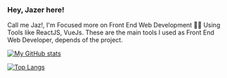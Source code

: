 ### Hey, Jazer here!

Call me Jaz!, I'm Focused more on Front End Web Development 🙌🏻
Using Tools like ReactJS, VueJs. These are the main tools I used as Front End Web Developer, depends of the project.

[![My GitHub stats](https://github-readme-stats.vercel.app/api?username=jkpz10&show_icons=true&count_private=true&theme=vue-dark&include_all_commits=true)](https://github.com/anuraghazra/github-readme-stats)

[![Top Langs](https://github-readme-stats.vercel.app/api/top-langs/?username=jkpz10&layout=compact&theme=dark)](https://github.com/anuraghazra/github-readme-stats)
